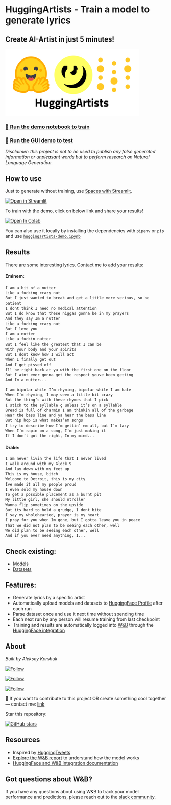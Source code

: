 # HuggingArtists - Train a model to generate lyrics

## Create AI-Artist in just 5 minutes!

<img src="img/logo.jpg" width="420" align="center">

### [🚀 Run the demo notebook to train](https://colab.research.google.com/github/AlekseyKorshuk/huggingartists/blob/master/huggingartists-demo.ipynb)
### [🚀 Run the GUI demo to test](https://huggingface.co/spaces/AlekseyKorshuk/huggingartists)

_Disclaimer: this project is not to be used to publish any false generated information or unpleasant words but to perform research on Natural Language Generation._

## How to use

Just to generate without training, use [Spaces with Streamlit](https://huggingface.co/spaces/AlekseyKorshuk/huggingartists).

[![Open in Streamlit](https://static.streamlit.io/badges/streamlit_badge_black_white.svg)](https://huggingface.co/spaces/AlekseyKorshuk/huggingartists)

To train with the demo, click on below link and share your results!

[![Open In Colab](https://colab.research.google.com/assets/colab-badge.svg)](https://colab.research.google.com/github/AlekseyKorshuk/huggingartists/blob/master/huggingartists-demo.ipynb)

You can also use it locally by installing the dependencies with `pipenv` or `pip` and use [`huggingartists-demo.ipynb`](huggingartists-demo.ipynb)

## Results

There are some interesting lyrics. Contact me to add your results:

#### Eminem:
~~~
I am a bit of a nutter
Like a fucking crazy nut
But I just wanted to break and get a little more serious, so be patient
I dont think I need no medical attention
But I do know that these niggas gonna be in my prayers
And they say Im a nutter
Like a fucking crazy nut
But I love you
I am a nutter
Like a fuckin nutter
But I feel like the greatest that I can be
With your body and your spirits
But I dont know how I will act
When I finally get out
And I get pissed off
Ill be right back at ya with the first one on the floor
But I aint ever gonna get the respect youve been getting
And Im a nutter...
~~~
~~~
I am bipolar while I’m rhyming, bipolar while I am hate
When I’m rhyming, I may seem a little bit crazy
But the thing’s with these rhymes that I pick
I stick to the syllable ç unless it’s on a syllable
Bread is full of charmin I am thinkin all of the garbage
Hear the bass line and ya hear the bass line
But hip hop is what makes’em songs
I try to describe how I’m gettin’ em all, but I’m lazy
When I’m rapin on a song, I’m just making it
If I don’t got the right, In my mind...
~~~


#### Drake:
~~~
I am never livin the life that I never lived
I walk around with my Glock 9
And lay down with my feet up
This is my house, bitch
Welcome to Detroit, this is my city
Ive made it all my people proud
I even sold my house down
To get a possible placement as a burnt pit
My little girl, she should ntroller
Wanna flip sometimes on the upside
But its hard to hold a grudge, I dont bite
I say my wholehearted, prayer is my heart
I pray for you when Im gone, but I gotta leave you in peace
That we did not plan to be seeing each other, well
We did plan to be seeing each other, well
And if you ever need anything, I...
~~~

## Check existing:
* [Models](https://huggingface.co/models?filter=huggingartists)
* [Datasets](https://huggingface.co/datasets?search=huggingartists)


## Features:
* Generate lyrics by a specific artist
* Automatically upload models and datasets to [HuggingFace Profile](https://huggingface.co/huggingartists) after each run
* Parse dataset once and use it next time without spending time
* Each next run by any person will resume training from last checkpoint
* Training and results are automatically logged into [W&B](https://docs.wandb.com) through the [HuggingFace integration](https://docs.wandb.com/huggingface)


## About

*Built by Aleksey Korshuk*

[![Follow](https://img.shields.io/github/followers/AlekseyKorshuk?style=social)](https://github.com/AlekseyKorshuk)

[![Follow](https://img.shields.io/twitter/follow/alekseykorshuk?style=social)](https://twitter.com/intent/follow?screen_name=alekseykorshuk)

[![Follow](https://img.shields.io/badge/dynamic/json?color=blue&label=Telegram%20Channel&query=%24.result&url=https%3A%2F%2Fapi.telegram.org%2Fbot1929545866%3AAAFGhV-KKnegEcLiyYJxsc4zV6C-bdPEBtQ%2FgetChatMemberCount%3Fchat_id%3D-1001253621662&style=social&logo=telegram)](https://t.me/joinchat/_CQ04KjcJ-4yZTky)

🚀 If you want to contribute to this project OR create something cool together — contact me: [link](https://github.com/AlekseyKorshuk)

Star this repository:

[![GitHub stars](https://img.shields.io/github/stars/AlekseyKorshuk/huggingartists?style=social)](https://github.com/AlekseyKorshuk/huggingartists)

## Resources
* Inspired by [HuggingTweets](https://github.com/borisdayma/huggingtweets)
* [Explore the W&B report](https://wandb.ai/huggingartists/huggingartists/reportlist) to understand how the model works
* [HuggingFace and W&B integration documentation](https://docs.wandb.com/library/integrations/huggingface)

## Got questions about W&B?
If you have any questions about using W&B to track your model performance and predictions, please reach out to the [slack community](https://wb-forum.slack.com/signup#/).
